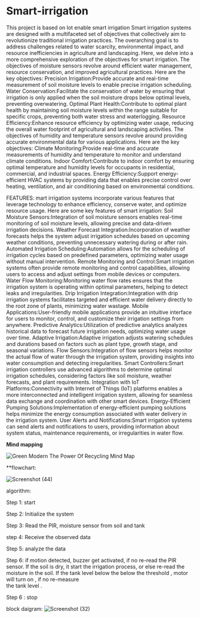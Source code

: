 # Smart-irrigation
This project is based on lot enable smart irrigation
Smart irrigation systems are designed with a multifaceted set of objectives that collectively aim to revolutionize traditional irrigation practices. The overarching goal is to address challenges related to water scarcity, environmental impact, and resource inefficiencies in agriculture and landscaping. Here, we delve into a more comprehensive exploration of the objectives for smart irrigation. The objectives of moisture sensors revolve around efficient water management, resource conservation, and improved agricultural practices. Here are the key objectives: Precision Irrigation:Provide accurate and real-time measurement of soil moisture levels to enable precise irrigation scheduling. Water Conservation:Facilitate the conservation of water by ensuring that irrigation is only applied when the soil moisture drops below optimal levels, preventing overwatering. Optimal Plant Health:Contribute to optimal plant health by maintaining soil moisture levels within the range suitable for specific crops, preventing both water stress and waterlogging. Resource Efficiency:Enhance resource efficiency by optimizing water usage, reducing the overall water footprint of agricultural and landscaping activities. The objectives of humidity and temperature sensors revolve around providing accurate environmental data for various applications. Here are the key objectives: Climate Monitoring:Provide real-time and accurate measurements of humidity and temperature to monitor and understand climate conditions. Indoor Comfort:Contribute to indoor comfort by ensuring optimal temperature and humidity levels for occupants in residential, commercial, and industrial spaces. Energy Efficiency:Support energy-efficient HVAC systems by providing data that enables precise control over heating, ventilation, and air conditioning based on environmental conditions.

FEATURES: mart irrigation systems incorporate various features that leverage technology to enhance efficiency, conserve water, and optimize resource usage. Here are some key features of smart irrigation: Soil Moisture Sensors:Integration of soil moisture sensors enables real-time monitoring of soil moisture levels, allowing precise and data-driven irrigation decisions. Weather Forecast Integration:Incorporation of weather forecasts helps the system adjust irrigation schedules based on upcoming weather conditions, preventing unnecessary watering during or after rain. Automated Irrigation Scheduling:Automation allows for the scheduling of irrigation cycles based on predefined parameters, optimizing water usage without manual intervention. Remote Monitoring and Control:Smart irrigation systems often provide remote monitoring and control capabilities, allowing users to access and adjust settings from mobile devices or computers. Water Flow Monitoring:Monitoring water flow rates ensures that the irrigation system is operating within optimal parameters, helping to detect leaks and irregularities. Drip Irrigation Integration:Integration with drip irrigation systems facilitates targeted and efficient water delivery directly to the root zone of plants, minimizing water wastage. Mobile Applications:User-friendly mobile applications provide an intuitive interface for users to monitor, control, and customize their irrigation settings from anywhere. Predictive Analytics:Utilization of predictive analytics analyzes historical data to forecast future irrigation needs, optimizing water usage over time. Adaptive Irrigation:Adaptive irrigation adjusts watering schedules and durations based on factors such as plant type, growth stage, and seasonal variations. Flow Sensors:Integration of flow sensors helps monitor the actual flow of water through the irrigation system, providing insights into water consumption and detecting irregularities. Smart Controllers:Smart irrigation controllers use advanced algorithms to determine optimal irrigation schedules, considering factors like soil moisture, weather forecasts, and plant requirements. Integration with IoT Platforms:Connectivity with Internet of Things (IoT) platforms enables a more interconnected and intelligent irrigation system, allowing for seamless data exchange and coordination with other smart devices. Energy-Efficient Pumping Solutions:Implementation of energy-efficient pumping solutions helps minimize the energy consumption associated with water delivery in the irrigation system. User Alerts and Notifications:Smart irrigation systems can send alerts and notifications to users, providing information about system status, maintenance requirements, or irregularities in water flow.

**Mind mapping**

![Green Modern The Power Of Recycling Mind Map](https://github.com/vaishnavipoojary19/Smart-irrigation/assets/149662396/dede3ec0-52c9-4879-ae5f-56d3cb89cb1f)

**flowchart:

![Screenshot (44)](https://github.com/vaishnavipoojary19/Smart-irrigation/assets/149662396/9fad9112-20f0-4849-be75-cff1d2aebd15)



algorithm:

Step 1: start

Step 2: Initialize the system

Step 3: Read the PIR, moisture sensor from soil and tank

step 4: Receive the observed data 

Step 5: analyze the data

Step 6: if motion detected, buzzer get activated, if no re-read the PIR sensor.
             If the soil is dry, it start the irrigation process, or else re-read the moisture in the soil.
             If the tank level below the below the threshold , motor will turn on , if no re-measure   
              the tank level .
              
Step 6 : stop

block daigram:
![Screenshot (32)](https://github.com/vaishnavipoojary19/Smart-irrigation/assets/149662396/7bf596ee-8d4f-476a-bdce-61cd64213c6e)


